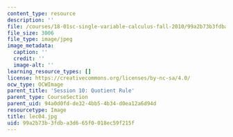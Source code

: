 ```yaml
---
content_type: resource
description: ''
file: /courses/18-01sc-single-variable-calculus-fall-2010/99a2b73b3fdba3d665f0018ec59f215f_lec04.jpg
file_size: 3006
file_type: image/jpeg
image_metadata:
  caption: ''
  credit: ''
  image-alt: ''
learning_resource_types: []
license: https://creativecommons.org/licenses/by-nc-sa/4.0/
ocw_type: OCWImage
parent_title: 'Session 10: Quotient Rule'
parent_type: CourseSection
parent_uid: 94a0d0fd-de32-4bb5-4b34-d0ea12a6d94d
resourcetype: Image
title: lec04.jpg
uid: 99a2b73b-3fdb-a3d6-65f0-018ec59f215f
---
```

